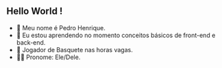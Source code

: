 ## Hello World !

- 📖 Meu nome é Pedro Henrique.
- 📕 Eu estou aprendendo no momento conceitos básicos de front-end e back-end.
- 🏀 Jogador de Basquete nas horas vagas.
- 👦🏽 Pronome: Ele/Dele.

